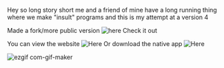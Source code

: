 Hey so long story short me and a friend of mine have a long running thing where we make "insult" programs and this is my attempt at a version 4

Made a fork/more public version ![here](https://github.com/Xanthus58/webhook_sender) Check it out

You can view the website ![Here](https://xanthus58.github.io/bully_luna_v4/) Or download the native app ![Here](https://github.com/Xanthus58/bully_luna_v4/releases)

![ezgif com-gif-maker](https://user-images.githubusercontent.com/66909997/187797655-c84ca422-eb59-4dc0-a591-698615f140ba.gif)
